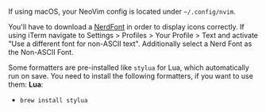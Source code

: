 If using macOS, your NeoVim config is located under `~/.config/nvim`.

You'll have to download a [NerdFont](https://www.nerdfonts.com/font-downloads) in order to display icons correctly. If using iTerm navigate to Settings > Profiles > Your Profile > Text and activate "Use a different font for non-ASCII text". Additionally select a Nerd Font as the Non-ASCII Font.

Some formatters are pre-installed like `stylua` for Lua, which automatically run on save. You need to install the following formatters, if you want to use them:
**Lua**:
- `brew install stylua`
